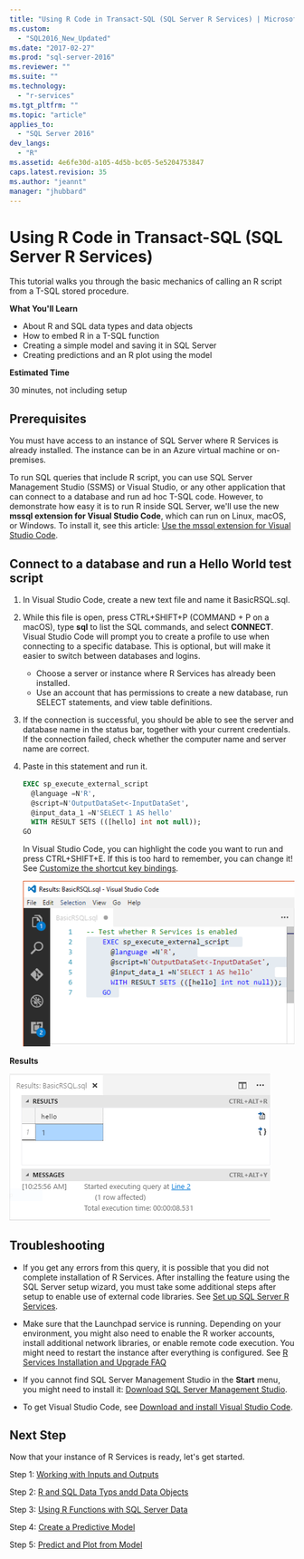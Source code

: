 ```yaml
---
title: "Using R Code in Transact-SQL (SQL Server R Services) | Microsoft Docs"
ms.custom: 
  - "SQL2016_New_Updated"
ms.date: "2017-02-27"
ms.prod: "sql-server-2016"
ms.reviewer: ""
ms.suite: ""
ms.technology: 
  - "r-services"
ms.tgt_pltfrm: ""
ms.topic: "article"
applies_to: 
  - "SQL Server 2016"
dev_langs: 
  - "R"
ms.assetid: 4e6fe30d-a105-4d5b-bc05-5e5204753847
caps.latest.revision: 35
ms.author: "jeannt"
manager: "jhubbard"
---
```

# Using R Code in Transact-SQL (SQL Server R Services)
This tutorial walks you through the basic mechanics of calling an R script from a T-SQL stored procedure. 

**What You'll Learn**

+ About R and SQL data types and data objects
+ How to embed R in a T-SQL function 
+ Creating a simple model and saving it in SQL Server
+ Creating predictions and an R plot using the model   

**Estimated Time**

30 minutes, not including setup 

## Prerequisites

You must have access to an instance of SQL Server where R Services is already installed. The instance can be in an Azure virtual machine or on-premises.


To run SQL queries that include R script, you can use SQL Server Management Studio (SSMS) or Visual Studio, or any other application that can connect to a database and run ad hoc T-SQL code. However, to demonstrate how easy it is to run R inside SQL Server, we'll use the new **mssql extension for Visual Studio Code**, which can run on Linux, macOS, or Windows. To install it, see this article: [Use the mssql extension for Visual Studio Code](https://docs.microsoft.com/sql/linux/sql-server-linux-develop-use-vscode).


## Connect to a database and run a Hello World test script

1. In Visual Studio Code, create a new text file and name it BasicRSQL.sql.
2. While this file is open, press CTRL+SHIFT+P (COMMAND + P on a macOS), type **sql** to list the SQL commands, and select **CONNECT**. Visual Studio Code will prompt you to create a profile to use when connecting to a specific database. This is optional, but will make it easier to switch between databases and logins.
    + Choose a server or instance where R Services has already been installed.
    + Use an account that has permissions to create a new database, run SELECT statements, and view table definitions.
2. If the connection is successful, you should be able to see the server and database name in the status bar, together with your current credentials. If the connection failed, check whether the computer name and server name are correct.
3. Paste in this statement and run it. 

    ```sql   
    EXEC sp_execute_external_script  
      @language =N'R',    
      @script=N'OutputDataSet<-InputDataSet',      
      @input_data_1 =N'SELECT 1 AS hello'    
      WITH RESULT SETS (([hello] int not null));    
    GO    
    ```   

    In Visual Studio Code, you can highlight the code you want to run and press CTRL+SHIFT+E. If this is too hard to remember, you can change it! See [Customize the shortcut key bindings](https://github.com/Microsoft/vscode-mssql/wiki/customize-shortcuts).  

    ![rsql-basictut_hello1code](../../../advanced-analytics/r-services/tutorials/media/rsql-basictut-hello1code.PNG)

**Results**

![rsql_basictut_hello1](../../../advanced-analytics/r-services/tutorials/media/rsql-basictut-hello1.PNG)
   
## Troubleshooting

+ If you get any errors from this query, it is possible that you did not complete installation of R Services. After installing the feature using the SQL Server setup wizard, you must take some additional steps after setup to enable use of external code libraries.  See [Set up SQL Server R Services](../../../advanced-analytics/r-services/set-up-sql-server-r-services-in-database.md).

+ Make sure that the Launchpad service is running. Depending on your environment, you might also need to enable the R worker accounts, install additional network libraries, or enable remote code execution. You might need to restart the instance after everything is configured. See
[R Services Installation and Upgrade FAQ](../../../advanced-analytics/r-services/upgrade-and-installation-faq-sql-server-r-services.md)

+ If you cannot find SQL Server Management Studio in the **Start** menu, you might need to install it: [Download SQL Server Management Studio](https://msdn.microsoft.com/library/mt238290.aspx). 

+ To get Visual Studio Code, see [Download and install Visual Studio Code](https://code.visualstudio.com/Download).

## Next Step

Now that your instance of R Services is ready, let's get started. 

Step 1: [Working with Inputs and Outputs](../../../advanced-analytics/r-services/tutorials/working-with-inputs-and-outputs-r-in-t-sql-tutorial.md)

Step 2: [R and SQL Data Typs andd Data Objects](../../../advanced-analytics/r-services/tutorials/r-and-sql-data-types-and-data-objects-r-in-t-sql-tutorial.md)

Step 3: [Using R Functions with SQL Server Data](../../../advanced-analytics/r-services/tutorials/using-r-functions-with-sql-server-data-r-in-t-sql-tutorial.md)

Step 4:  [Create a Predictive Model](../../../advanced-analytics/r-services/tutorials/create-a-predictive-model-r-in-t-sql-tutorial.md)

Step 5:  [Predict and Plot from Model](../../../advanced-analytics/r-services/tutorials/predict-and-plot-from-model-r-in-t-sql-tutorial.md)
